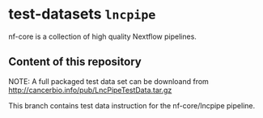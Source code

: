 # test-datasets `lncpipe`

nf-core is a collection of high quality Nextflow pipelines.

## Content of this repository

NOTE: A full packaged test data set can be downloand from http://cancerbio.info/pub/LncPipeTestData.tar.gz

This branch contains test data instruction for the nf-core/lncpipe pipeline.
